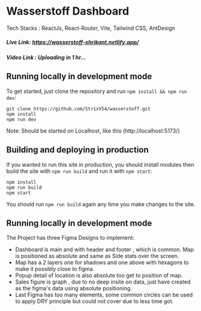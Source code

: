 # Wasserstoff Dashboard

Tech Stacks : ReactJs, React-Router, Vite, Tailwind CSS, AntDesign 

##### Live Link: https://wasserstoff-shrikant.netlify.app/

##### Video Link : Uploading in 1 hr...

## Running locally in development mode

To get started, just clone the repository and run `npm install && npm run dev`:

    git clone https://github.com/StrixV54/wasserstoff.git
    npm install
    npm run dev

Note: Should be started on Localhost, like this (http://localhost:5173/)

## Building and deploying in production

If you wanted to run this site in production, you should install modules then build the site with `npm run build` and run it with `npm start`:

    npm install
    npm run build
    npm start

You should run `npm run build` again any time you make changes to the site.

## Running locally in development mode

The Project has three Figma Designs to implement:

- Dashboard is main and with header and footer , which is common. Map is positioned as absolute and same as Side stats over the screen.
- Map has a 2 layers one for shadows and one above with hexagons to make it possibly close to figma.
- Popup detail of location is also absolute too get to position of map.
- Sales figure is graph , due to no deep insite on data, just have created as the figma's data using absolute positioning.
- Last Figma has too many elements, some common circles can be used to apply DRY principle but could not cover due to less time got.